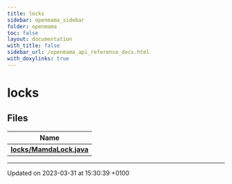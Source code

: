 ```yaml
---
title: locks
sidebar: openmama_sidebar
folder: openmama
toc: false
layout: documentation
with_title: false
sidebar_url: /openmama_api_reference_docs.html
with_doxylinks: true
---
```


# locks



## Files

| Name           |
| -------------- |
| **[locks/MamdaLock.java](MamdaLock_8java.html#file-mamdalock.java)**  |






-------------------------------

Updated on 2023-03-31 at 15:30:39 +0100
